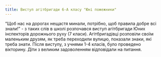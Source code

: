 ```yaml
---
title: Виступ агітбригади 6-А класу "Юні пожежники"
---
```


“Щоб нас на дорогах нещастя минали, потрібно, щоб правила добре всі знали!” - з таких слів в школі розпочався виступ агітбригади Юних інспекторів дорожнього руху (7 класи). Агітбригадівці розповіли своїм маленьким друзям, як треба переходили вулицю, показали знаки, які треба знати. Після виступу, з учнями 1-4 класів, було проведено вікторину. Діти з великим задоволенням відповідали на питання.

<slideshow id="_/72157651620836746" />
